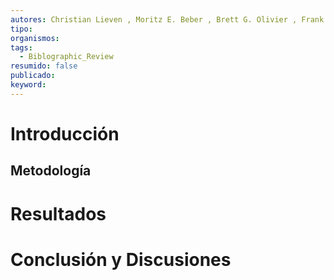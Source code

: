 ```yaml
---
autores: Christian Lieven , Moritz E. Beber , Brett G. Olivier , Frank T. Bergmann ,Meric Ataman , Parizad Babaei , Jennifer A. Bartell, Lars M. Blank , Siddharth Chauhan, Kevin Correia , Christian Diener , Andreas Dräger , Birgitta E. Ebert, Janaka N. Edirisinghe, Jose P. Faria, Adam Feist, Georgios Fengos, Ronan M. T. Fleming , Beatriz García-Jiménez , Vassily Hatzimanikatis, Wout van Helvoirt , , Christopher S. Henry Henning Hermjakob , Markus J. Herrgård , Hyun Uk Kim , Zachary King, Jasper J.Koehorst , Steffen Klamt , Edda Klipp , Meiyappan Lakshmanan , Nicolas Le Novère
tipo: 
organismos: 
tags:
  - Biblographic_Review
resumido: false
publicado: 
keyword:
---
```


# Introducción

## Metodología
# Resultados

# Conclusión y Discusiones
